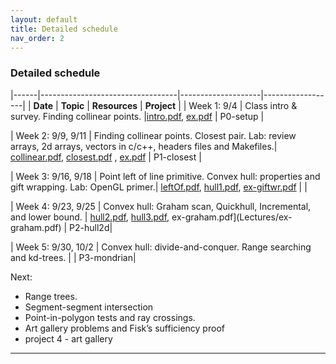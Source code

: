 ```yaml
---
layout: default 
title: Detailed schedule
nav_order: 2
---
```



### Detailed schedule 





|------|----------------------------------|--------------------|------------------|
|    __Date__ | __Topic__ | __Resources__ |  __Project__ | 
| Week 1:  9/4    | Class intro & survey. Finding collinear points. |[intro.pdf](Lectures/slides-intro.pdf), [ex.pdf](Lectures/ex-collineartriplets.pdf)  | P0-setup | 

| Week 2: 9/9, 9/11 | Finding collinear points.  Closest pair. Lab: review arrays, 2d arrays, vectors in c/c++, headers files and Makefiles.|  [collinear.pdf](Lectures/slides-collinear.pdf), [closest.pdf](Lectures/slides-closestPair.pdf) , [ex.pdf](Lectures/ex-closestpair.pdf) | P1-closest | 

| Week 3: 9/16, 9/18 | Point left of line primitive. Convex hull: properties and gift wrapping. Lab: OpenGL primer.| [leftOf.pdf](Lectures/slides-leftOf.pdf), [hull1.pdf](Lectures/slides-convexHull1.pdf), [ex-giftwr.pdf](Lectures/ex-giftwrapping.pdf)  |  | 

| Week 4: 9/23, 9/25 | Convex hull: Graham scan, Quickhull, Incremental, and lower bound. | [hull2.pdf](Lectures/slides-convexHull2.pdf), [hull3.pdf](Lectures/slides-convexHull3.pdf), ex-graham.pdf](Lectures/ex-graham.pdf) | P2-hull2d| 

| Week 5: 9/30, 10/2 | Convex hull: divide-and-conquer. Range searching and kd-trees. | | P3-mondrian| 




Next: 
- Range trees.
- Segment-segment intersection
- Point-in-polygon tests and ray crossings.
- Art gallery problems and Fisk’s sufficiency proof
- project 4 - art gallery 

***



